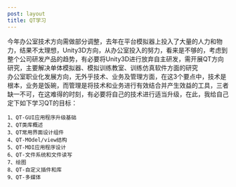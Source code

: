 ```yaml
---
post: layout
title: QT学习
---
```

今年办公室技术方向需做部分调整，去年在平台模拟器上投入了大量的人力和物力，结果不太理想，Unity3D方向，从办公室投入的努力，看来是不够的，考虑到整个公司研发产品的趋势，有必要将Unity3D进行放弃自主研发，需开展QT方向研究，主要解决单体模拟器、模拟训练教室、训练仿真软件方面的研究 <br>
办公室职业化发展方向，无外乎技术、业务及管理方面，在这3个要点中，技术是根本，业务是饭碗，而管理是将技术和业务进行有效结合并产生效益的工具，三者缺一不可，在这难得的时刻，有必要将自己的技术进行适当升级，在此，我给自己定下如下学习QT的目标：

	1、QT-GUI应用程序升级基础
	2、QT类库概述
	3、QT常用界面设计组件
	4、QT-MOdel/view结构
	5、QT-MDI应用程序设计
	6、QT-文件系统和文件读写
	7、绘图
	8、QT-自定义插件和库
	9、QT-多媒体